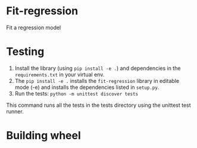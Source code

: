 # Fit-regression
Fit a regression model

# Testing 
1. Install the library (using  `pip install -e .`) and dependencies in the `requirements.txt` in your virtual env. 
2. The `pip install -e .` installs the `fit-regression` library in editable mode (-e) and installs the dependencies listed in `setup.py`.
3. Run the tests: `python -m unittest discover tests`

This command runs all the tests in the tests directory using the unittest test runner.

# Building wheel 